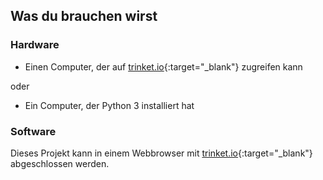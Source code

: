 ## Was du brauchen wirst

### Hardware

+ Einen Computer, der auf [trinket.io](https://trinket.io){:target="_blank"} zugreifen kann 

oder

+ Ein Computer, der Python 3 installiert hat

### Software

Dieses Projekt kann in einem Webbrowser mit [trinket.io](https://trinket.io){:target="_blank"} abgeschlossen werden.